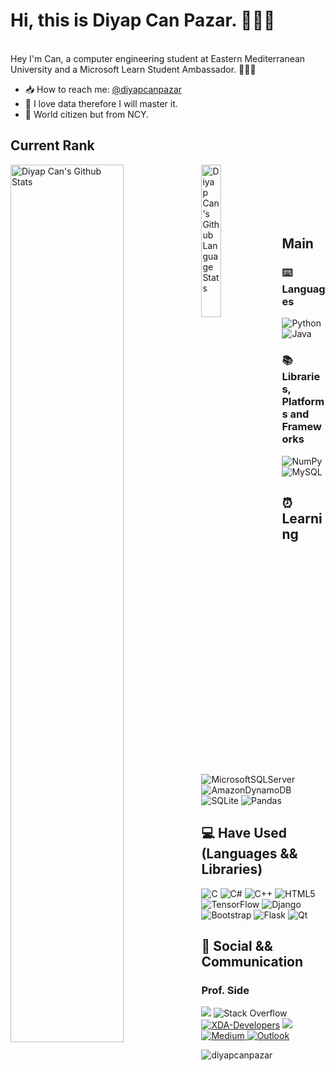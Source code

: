 # Hi, this is Diyap Can Pazar. 🙋🏻‍♂️

<br>
Hey I'm Can, a computer engineering student at Eastern Mediterranean University and a Microsoft Learn Student Ambassador. 👨🏻‍🔬

<br>

- 📥 How to reach me: [@diyapcanpazar](https://www.linkedin.com/in/diyapcanpazar/)
- 🤖 I love data therefore I will master it.
- 👾 World citizen but from NCY.

## Current Rank 
<img align="left" src="https://github-readme-stats.vercel.app/api?username=diyapcanpazar&show_icons=true&title_color=fff&icon_color=79ff97&text_color=efefef&bg_color=24292e" alt="Diyap Can's Github Stats" width="60%">
<img align="left" src="https://github-readme-stats.vercel.app/api/top-langs/?username=diyapcanpazar&langs_count=5&theme=tokyonight" alt="Diyap Can's Github Language Stats" width="25%">

<p><br><br><br><br><br></p>

 ## Main 
 
 ### ⌨️ Languages
 
 ![Python](https://img.shields.io/badge/python-3670A0?style=for-the-badge&logo=python&logoColor=ffdd54) 
 ![Java](https://img.shields.io/badge/java-%23ED8B00.svg?style=for-the-badge&logo=java&logoColor=white)
 
 ### 📚 Libraries, Platforms and Frameworks
 
 ![NumPy](https://img.shields.io/badge/numpy-%23013243.svg?style=for-the-badge&logo=numpy&logoColor=white)
 ![MySQL](https://img.shields.io/badge/mysql-%2300f.svg?style=for-the-badge&logo=mysql&logoColor=white)
 
 ## ⏰ Learning
 
 ![MicrosoftSQLServer](https://img.shields.io/badge/Microsoft%20SQL%20Sever-CC2927?style=for-the-badge&logo=microsoft%20sql%20server&logoColor=white)
 ![AmazonDynamoDB](https://img.shields.io/badge/Amazon%20DynamoDB-4053D6?style=for-the-badge&logo=Amazon%20DynamoDB&logoColor=white)
 ![SQLite](https://img.shields.io/badge/sqlite-%2307405e.svg?style=for-the-badge&logo=sqlite&logoColor=white)
 ![Pandas](https://img.shields.io/badge/pandas-%23150458.svg?style=for-the-badge&logo=pandas&logoColor=white)
 
 ## 💻 Have Used (Languages && Libraries)
 

![C](https://img.shields.io/badge/c-%2300599C.svg?style=for-the-badge&logo=c&logoColor=white)
![C#](https://img.shields.io/badge/c%23-%23239120.svg?style=for-the-badge&logo=c-sharp&logoColor=white)
![C++](https://img.shields.io/badge/c++-%2300599C.svg?style=for-the-badge&logo=c%2B%2B&logoColor=white)
![HTML5](https://img.shields.io/badge/html5-%23E34F26.svg?style=for-the-badge&logo=html5&logoColor=white)
![TensorFlow](https://img.shields.io/badge/TensorFlow-%23FF6F00.svg?style=for-the-badge&logo=TensorFlow&logoColor=white)
![Django](https://img.shields.io/badge/django-%23092E20.svg?style=for-the-badge&logo=django&logoColor=white)
![Bootstrap](https://img.shields.io/badge/bootstrap-%23563D7C.svg?style=for-the-badge&logo=bootstrap&logoColor=white)
![Flask](https://img.shields.io/badge/flask-%23000.svg?style=for-the-badge&logo=flask&logoColor=white)
![Qt](https://img.shields.io/badge/Qt-%23217346.svg?style=for-the-badge&logo=Qt&logoColor=white)
 
 ## 📲 Social && Communication
 
 ### Prof. Side
 [![](https://img.shields.io/badge/linkedin-%230077B5.svg?&style=for-the-badge&logo=linkedin&logoColor=white)](https://www.linkedin.com/in/diyapcanpazar/)
 ![Stack Overflow](https://img.shields.io/badge/-Stackoverflow-FE7A16?style=for-the-badge&logo=stack-overflow&logoColor=white)
 [![XDA-Developers](https://img.shields.io/badge/XDA--Developers-%23AC6E2F.svg?style=for-the-badge&logo=XDA-Developers&logoColor=white)](https://forum.xda-developers.com/m/diyapcanpazar.11773459/)
 [![](https://img.shields.io/badge/twitter-%231DA1F2.svg?&style=for-the-badge&logo=twitter&logoColor=white)](https://www.twitter.com/iamdiyapcan/)
<a href="https://medium.com/@diyapcanpazar" rel="nofollow"><img src="https://camo.githubusercontent.com/49c80c79c674e543c2c7c2ee7930cc15791f4bd56da17c4b3c91c273349bef8d/68747470733a2f2f696d672e736869656c64732e696f2f62616467652f6d656469756d2d2532333132313030452e7376673f267374796c653d666f722d7468652d6261646765266c6f676f3d6d656469756d266c6f676f436f6c6f723d7768697465" alt="Medium" data-canonical-src="https://img.shields.io/badge/medium-%2312100E.svg?&amp;style=for-the-badge&amp;logo=medium&amp;logoColor=white" style="max-width:100%;">
 [![Outlook](https://img.shields.io/badge/Microsoft_Outlook-0078D4?style=for-the-badge&logo=microsoft-outlook&logoColor=white)](mailto:diyapcanpazar@outlook.com)

<img src="https://komarev.com/ghpvc/?username=diyapcanpazar" alt="diyapcanpazar" />

